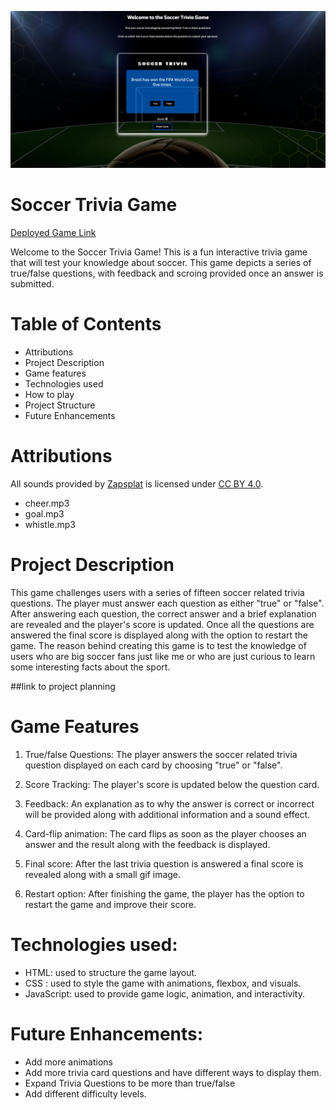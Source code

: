 ![Soccer trivia game landing page image. Question card displayed with a soccer filed background](./assets/images/wireframe.png)

# **Soccer Trivia Game**
[Deployed Game Link](https://paolasoria0597.github.io/Soccer-Trivia-Game/)


Welcome to the Soccer Trivia Game! This is a fun interactive trivia game that will test your knowledge about soccer. This game depicts a series of true/false questions, with feedback and scroing provided once an answer is submitted.


# **Table of Contents**
- Attributions
- Project Description
- Game features
- Technologies used
- How to play
- Project Structure
- Future Enhancements

# **Attributions**
All sounds provided by [Zapsplat](https://www.zapsplat.com/) is licensed under [CC BY 4.0](https://creativecommons.org/licenses/by/4.0/).
 - cheer.mp3
 - goal.mp3
 - whistle.mp3

# **Project Description**
This game challenges users with a series of fifteen soccer related trivia questions. The player must answer each question as either "true" or "false". After answering each question, the correct answer and a brief explanation are revealed and the player's score is updated. Once all the questions are answered the final score is displayed along with the option to restart the game. The reason behind creating this game is to test the knowledge of users who are big soccer fans just like me or who are just curious to learn some interesting facts about the sport.

##link to project planning 
# **Game Features**

1. True/false Questions: The player answers the soccer related trivia question displayed on each card by choosing "true" or "false".

2. Score Tracking: The player's score is updated below the question card.

3. Feedback: An explanation as to why the answer is correct or incorrect will be provided along with additional information and a sound effect.

4. Card-flip animation: The card flips as soon as the player chooses an answer and the result along with the feedback is displayed.

5. Final score: After the last trivia question is answered a final score is revealed along with a small gif image.

6. Restart option: After finishing the game, the player has the option to restart the game and improve their score.

# **Technologies used**:
- HTML: used to structure the game layout.
- CSS : used to style the game with animations, flexbox, and visuals.
- JavaScript: used to provide game logic, animation, and interactivity.

# **Future Enhancements**:

- Add more animations
- Add more trivia card questions and have different ways to display them.
- Expand Trivia Questions to be more than true/false
- Add different difficulty levels.
